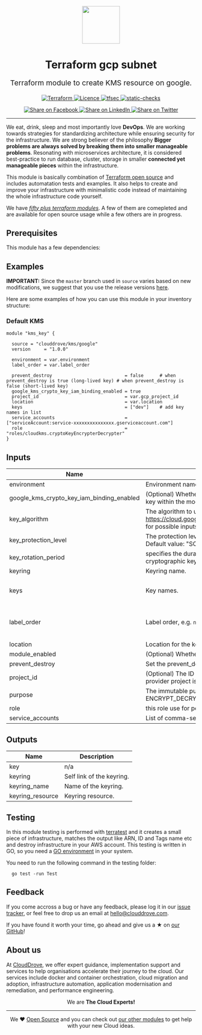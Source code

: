 <!-- This file was automatically generated by the `geine`. Make all changes to `README.yaml` and run `make readme` to rebuild this file. -->

<p align="center"> <img src="https://user-images.githubusercontent.com/50652676/62349836-882fef80-b51e-11e9-99e3-7b974309c7e3.png" width="100" height="100"></p>


<h1 align="center">
    Terraform gcp subnet
</h1>

<p align="center" style="font-size: 1.2rem;"> 
    Terraform module to create KMS resource on google.
     </p>

<p align="center">

<a href="https://www.terraform.io">
  <img src="https://img.shields.io/badge/Terraform-v1.1.7-green" alt="Terraform">
</a>
<a href="LICENSE.md">
  <img src="https://img.shields.io/badge/License-APACHE-blue.svg" alt="Licence">
</a>
<a href="https://github.com/clouddrove/terraform-gcp-subnet/actions/workflows/tfsec.yml">
  <img src="https://github.com/clouddrove/terraform-gcp-subnet/actions/workflows/tfsec.yml/badge.svg" alt="tfsec">
</a>
<a href="https://github.com/clouddrove/terraform-gcp-subnet/actions/workflows/terraform.yml">
  <img src="https://github.com/clouddrove/terraform-gcp-subnet/actions/workflows/terraform.yml/badge.svg" alt="static-checks">
</a>


</p>
<p align="center">

<a href='https://facebook.com/sharer/sharer.php?u=https://github.com/clouddrove/terraform-gcp-kms'>
  <img title="Share on Facebook" src="https://user-images.githubusercontent.com/50652676/62817743-4f64cb80-bb59-11e9-90c7-b057252ded50.png" />
</a>
<a href='https://www.linkedin.com/shareArticle?mini=true&title=Terraform+gcp+subnet&url=https://github.com/clouddrove/terraform-gcp-kms'>
  <img title="Share on LinkedIn" src="https://user-images.githubusercontent.com/50652676/62817742-4e339e80-bb59-11e9-87b9-a1f68cae1049.png" />
</a>
<a href='https://twitter.com/intent/tweet/?text=Terraform+gcp+subnet&url=https://github.com/clouddrove/terraform-gcp-kms'>
  <img title="Share on Twitter" src="https://user-images.githubusercontent.com/50652676/62817740-4c69db00-bb59-11e9-8a79-3580fbbf6d5c.png" />
</a>

</p>
<hr>


We eat, drink, sleep and most importantly love **DevOps**. We are working towards strategies for standardizing architecture while ensuring security for the infrastructure. We are strong believer of the philosophy <b>Bigger problems are always solved by breaking them into smaller manageable problems</b>. Resonating with microservices architecture, it is considered best-practice to run database, cluster, storage in smaller <b>connected yet manageable pieces</b> within the infrastructure. 

This module is basically combination of [Terraform open source](https://www.terraform.io/) and includes automatation tests and examples. It also helps to create and improve your infrastructure with minimalistic code instead of maintaining the whole infrastructure code yourself.

We have [*fifty plus terraform modules*][terraform_modules]. A few of them are comepleted and are available for open source usage while a few others are in progress.




## Prerequisites

This module has a few dependencies: 






## Examples


**IMPORTANT:** Since the `master` branch used in `source` varies based on new modifications, we suggest that you use the release versions [here](https://github.com/clouddrove/terraform-gcp-kms/releases).


Here are some examples of how you can use this module in your inventory structure:
### Default KMS
```hcl
module "kms_key" {

  source = "clouddrove/kms/google"
  version     = "1.0.0"

  environment = var.environment
  label_order = var.label_order

  prevent_destroy                           = false      # when prevent_destroy is true (long-lived key) # when prevent_destroy is false (short-lived key)
  google_kms_crypto_key_iam_binding_enabled = true
  project_id                                = var.gcp_project_id
  location                                  = var.location
  keys                                      = ["dev"]    # add key names in list
  service_accounts                          = ["serviceAccount:service-xxxxxxxxxxxxxxx.gserviceaccount.com"]
  role                                      = "roles/cloudkms.cryptoKeyEncrypterDecrypter"
}
```






## Inputs

| Name | Description | Type | Default | Required |
|------|-------------|------|---------|:--------:|
| environment | Environment name | `string` | `"dev"` | no |
| google\_kms\_crypto\_key\_iam\_binding\_enabled | (Optional) Whether or not to create IAM bindings for the Google Cloud KMS crypto key within the module. Set to true to include IAM bindings, false to exclude them. | `bool` | `true` | no |
| key\_algorithm | The algorithm to use when creating a version based on this template. See the https://cloud.google.com/kms/docs/reference/rest/v1/CryptoKeyVersionAlgorithm for possible inputs. | `string` | `"GOOGLE_SYMMETRIC_ENCRYPTION"` | no |
| key\_protection\_level | The protection level to use when creating a version based on this template. Default value: "SOFTWARE" Possible values: ["SOFTWARE", "HSM"] | `string` | `"SOFTWARE"` | no |
| key\_rotation\_period | specifies the duration, expressed in seconds, for the automatic rotation of cryptographic keys | `string` | `null` | no |
| keyring | Keyring name. | `string` | n/a | yes |
| keys | Key names. | `list(string)` | <pre>[<br>  "KMS-KEY"<br>]</pre> | no |
| label\_order | Label order, e.g. `name`,`application`. | `list(any)` | <pre>[<br>  "name",<br>  "environment"<br>]</pre> | no |
| location | Location for the keyring. | `string` | `""` | no |
| module\_enabled | (Optional) Whether or not to create resources within the module. | `bool` | `true` | no |
| prevent\_destroy | Set the prevent\_destroy lifecycle attribute on keys. | `bool` | `true` | no |
| project\_id | (Optional) The ID of the project in which the resource belongs. If it is not set, the provider project is used. | `string` | `null` | no |
| purpose | The immutable purpose of the CryptoKey. Possible values are ENCRYPT\_DECRYPT, ASYMMETRIC\_SIGN, and ASYMMETRIC\_DECRYPT. | `string` | `"ENCRYPT_DECRYPT"` | no |
| role | this role use for permissions | `string` | `"roles/cloudkms.cryptoKeyEncrypterDecrypter"` | no |
| service\_accounts | List of comma-separated owners for each key declared in set\_owners\_for. | `list(string)` | `[]` | no |

## Outputs

| Name | Description |
|------|-------------|
| key | n/a |
| keyring | Self link of the keyring. |
| keyring\_name | Name of the keyring. |
| keyring\_resource | Keyring resource. |




## Testing
In this module testing is performed with [terratest](https://github.com/gruntwork-io/terratest) and it creates a small piece of infrastructure, matches the output like ARN, ID and Tags name etc and destroy infrastructure in your AWS account. This testing is written in GO, so you need a [GO environment](https://golang.org/doc/install) in your system. 

You need to run the following command in the testing folder:
```hcl
  go test -run Test
```



## Feedback 
If you come accross a bug or have any feedback, please log it in our [issue tracker](https://github.com/clouddrove/terraform-gcp-kms/issues), or feel free to drop us an email at [hello@clouddrove.com](mailto:hello@clouddrove.com).

If you have found it worth your time, go ahead and give us a ★ on [our GitHub](https://github.com/clouddrove/terraform-gcp-kms)!

## About us

At [CloudDrove][website], we offer expert guidance, implementation support and services to help organisations accelerate their journey to the cloud. Our services include docker and container orchestration, cloud migration and adoption, infrastructure automation, application modernisation and remediation, and performance engineering.

<p align="center">We are <b> The Cloud Experts!</b></p>
<hr />
<p align="center">We ❤️  <a href="https://github.com/clouddrove">Open Source</a> and you can check out <a href="https://github.com/clouddrove">our other modules</a> to get help with your new Cloud ideas.</p>

  [website]: https://clouddrove.com
  [github]: https://github.com/clouddrove
  [linkedin]: https://cpco.io/linkedin
  [twitter]: https://twitter.com/clouddrove/
  [email]: https://clouddrove.com/contact-us.html
  [terraform_modules]: https://github.com/clouddrove?utf8=%E2%9C%93&q=terraform-&type=&language=
